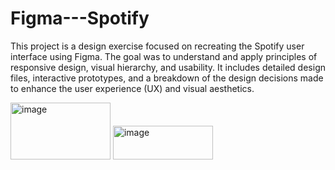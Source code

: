 # Figma---Spotify

This project is a design exercise focused on recreating the Spotify user interface using Figma. The goal was to understand and apply principles of responsive design, visual hierarchy, and usability. It includes detailed design files, interactive prototypes, and a breakdown of the design decisions made to enhance the user experience (UX) and visual aesthetics.

<img width="160" height="91" alt="image" src="https://github.com/user-attachments/assets/b8257b6f-96e5-40fc-8869-795cf4384b8d" />


<img width="160" height="54" alt="image" src="https://github.com/user-attachments/assets/4b0492c3-1f6d-4967-a355-da686433089d" />
